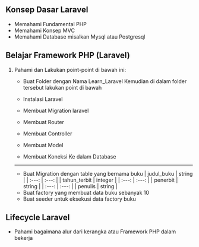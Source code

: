 ## Konsep Dasar Laravel 

- Memahami Fundamental PHP
- Memahami Konsep MVC
- Memahami Database misalkan Mysql atau Postgresql

## Belajar Framework PHP (Laravel)

1. Pahami dan Lakukan point-point di bawah ini:
    - Buat Folder dengan Nama Learn_Laravel
    Kemudian di dalam folder tersebut lakukan point di bawah
    
    - Instalasi Laravel 
    - Membuat Migration laravel 
    - Membuat Router 
    - Membuat Controller 
    - Membuat Model
    - Membuat Koneksi Ke dalam Database
    ----------------------------------------------
    - Buat Migration dengan table yang bernama buku 
        | judul_buku    | string    | 
        | :---:         | :---:     | 
        | tahun_terbit  | integer   |
        | :---:         | :---:     |
        | penerbit      | string    | 
        | :---:         | :---:     | 
        | penulis       | string    |
    - Buat factory yang membuat data buku sebanyak 10
    - Buat seeder untuk eksekusi data factory buku

## Lifecycle Laravel 

- Pahami bagaimana alur dari kerangka atau Framework PHP dalam bekerja

